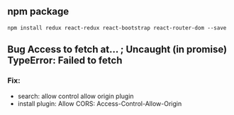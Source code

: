 ## npm package

`npm install redux react-redux react-bootstrap react-router-dom --save`

## Bug Access to fetch at... ; Uncaught (in promise) TypeError: Failed to fetch

### Fix:

- search: allow control allow origin plugin
- install plugin: Allow CORS: Access-Control-Allow-Origin
